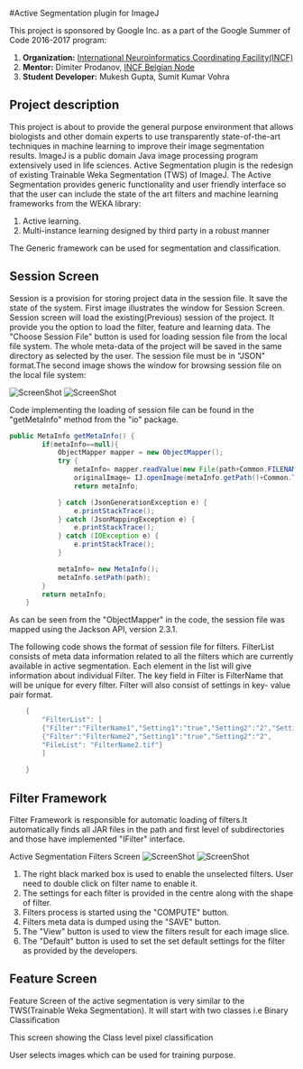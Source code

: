 #Active Segmentation plugin for ImageJ

This project is sponsored by Google Inc. as a part of the Google Summer of Code 2016-2017 program: 

1. **Organization:** [International Neuroinformatics Coordinating Facility(INCF)](http://incf.org)
2. **Mentor:** Dimiter Prodanov, [INCF Belgian Node](http://www.neuroinformatics.be)
3. **Student Developer:** Mukesh Gupta, Sumit Kumar Vohra


## Project description
This project is about to provide the general purpose environment that allows biologists and other domain experts to use transparently state-of-the-art techniques in machine learning to improve their image segmentation results.
ImageJ is a public domain Java image processing program extensively used in life sciences. Active Segmentation plugin is the redesign of existing Trainable Weka Segmentation (TWS) of ImageJ. The Active Segmentation provides generic functionality and user friendly interface so that the user can include the state of the art filters and machine learning frameworks from the WEKA library:
  1.  Active learning.
  2.  Multi-instance learning designed by third party in a robust manner

The Generic framework can be used for segmentation and classification.

## Session Screen
Session is a provision for storing project data in the session file. It save the state of the system. First image illustrates the window for Session Screen. Session screen will load the existing(Previous) session of the project. It provide you the option to load the filter, feature and learning data. The "Choose Session File" button is used for loading session file from the local file system. The whole meta-data of the project will be saved in the same directory as selected by the user. The session file must be in "JSON" format.The second image shows the window for browsing session file on the local file system:

![ScreenShot](https://github.com/mukesh14149/GOOGLESUMMERCODE2016/blob/master/other_res/SessionScreen.png) 
![ScreenShot](https://github.com/mukesh14149/GOOGLESUMMERCODE2016/blob/master/other_res/LOADSESSION.png)

Code implementing the loading of session file can be found in the "getMetaInfo" method from the "io" package.
```java
public MetaInfo getMetaInfo() {
		if(metaInfo==null){
			ObjectMapper mapper = new ObjectMapper();
			try {
				metaInfo= mapper.readValue(new File(path+Common.FILENAME), MetaInfo.class);
				originalImage= IJ.openImage(metaInfo.getPath()+Common.TRAININGIMAGE+Common.TIFFORMAT);
				return metaInfo;

			} catch (JsonGenerationException e) {
				e.printStackTrace();
			} catch (JsonMappingException e) {
				e.printStackTrace();
			} catch (IOException e) {
				e.printStackTrace();
			}

			metaInfo= new MetaInfo();
			metaInfo.setPath(path);
		}
		return metaInfo;
	}
  ```
As can be seen from the "ObjectMapper" in the code, the session file was mapped using the Jackson API, version 2.3.1.

The following code shows the format of session file for filters. FilterList consists of meta data information related to all the filters which are currently available in active segmentation. Each element in the list will give information about individual Filter. The key field in Filter is FilterName that will be unique for every filter. Filter will also consist of settings in key- value pair format.
```java
	{
		"FilterList": [
		{"Filter":"FilterName1","Setting1":"true","Setting2":"2","Setting3":"false", "FileList": "FilterName1.tif"},
		{"Filter":"FilterName2","Setting1":"true","Setting2":"2",
		"FileList": "FilterName2.tif"}
		]
		
	}
```
## Filter Framework
Filter Framework is responsible for automatic loading of filters.It automatically finds all JAR files in the path and first level of subdirectories and those have implemented "IFilter" interface.

Active Segmentation Filters Screen
![ScreenShot](https://github.com/mukesh14149/GOOGLESUMMERCODE2016/blob/master/other_res/FilterScreen1.png) 
![ScreenShot](https://github.com/mukesh14149/GOOGLESUMMERCODE2016/blob/master/other_res/FilterScreen.png) 

1. The right black marked box is used to enable the unselected filters. User need to double click on filter name to enable it.
2. The settings for each filter is provided in the centre along with the shape of filter.
3. Filters process is started using the "COMPUTE" button.
4. Filters meta data is dumped using the "SAVE" button.
5. The "View" button is used to view the filters result for each image slice.
6. The "Default" button is used to set the set default settings for the filter as provided by the developers.

##  Feature Screen
Feature Screen of the active segmentation is very similar to the TWS(Trainable Weka Segmentation). It will start with two classes i.e Binary Classification

This screen showing the Class level pixel classification

User selects images which can be used for training purpose.



  
